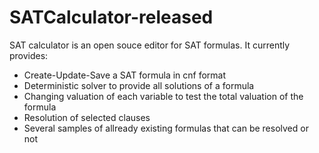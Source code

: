 # SATCalculator-released

SAT calculator is an open souce editor for SAT formulas. It currently provides:

- Create-Update-Save a SAT formula in cnf format
- Deterministic solver to provide all solutions of a formula
- Changing valuation of each variable to test the total valuation of the formula
- Resolution of selected clauses
- Several samples of allready existing formulas that can be resolved or not


